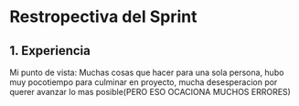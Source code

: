  # Restropectiva del Sprint

 ## 1. Experiencia
 Mi punto de vista: Muchas cosas que hacer para una sola persona, hubo muy pocotiempo para culminar en proyecto, mucha desesperacion por querer avanzar lo mas posible(PERO ESO OCACIONA MUCHOS ERRORES)
